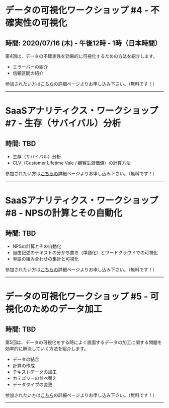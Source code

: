 # データの可視化ワークショップ #4 - 不確実性の可視化
## 時間: 2020/07/16 (木) - 午後12時 - 1時（日本時間）

第4回は、データの不確実性を効果的に可視化するための方法を紹介します。

* エラーバーの紹介
* 信頼区間の紹介

参加されたい方は[こちら](https://exploratory.io/note/GMq1Qom5tS/pmm9Bom1jS)の詳細ページよりお申し込み下さい。（無料です！）

----

# SaaSアナリティクス・ワークショップ #7 - 生存（サバイバル）分析
## 時間: TBD

* 生存（サバイバル）分析
* CLV（Customer Lifetime Vale / 顧客生涯価値）の計算方法


参加されたい方は[こちらの](https://exploratory.io/note/BWz1Bar4JF/SaaS-pio7hJg0Gn)詳細ページよりお申し込み下さい。（無料です！）

----

# SaaSアナリティクス・ワークショップ #8 - NPSの計算とその自動化
## 時間: TBD

* NPSの計算とその自動化
* 自由記述のテキストの分かち書き（単語化）とワードクラウドでの可視化
* 単語の組み合わせの集計と可視化

参加されたい方は[こちらの](https://exploratory.io/note/BWz1Bar4JF/SaaS-pio7hJg0Gn)詳細ページよりお申し込み下さい。（無料です！）

----

# データの可視化ワークショップ #5 - 可視化のためのデータ加工
## 時間: TBD


第5回は、データの可視化をする時によく直面するデータの加工に関する問題を効率的に解決していく方法を紹介します。

* データの結合
* 計算の作成
* テキストデータの加工
* カテゴリーの並べ替え
* データタイプの変更

参加されたい方は[こちら](https://exploratory.io/note/GMq1Qom5tS/pmm9Bom1jS)の詳細ページよりお申し込み下さい。（無料です！）

----
